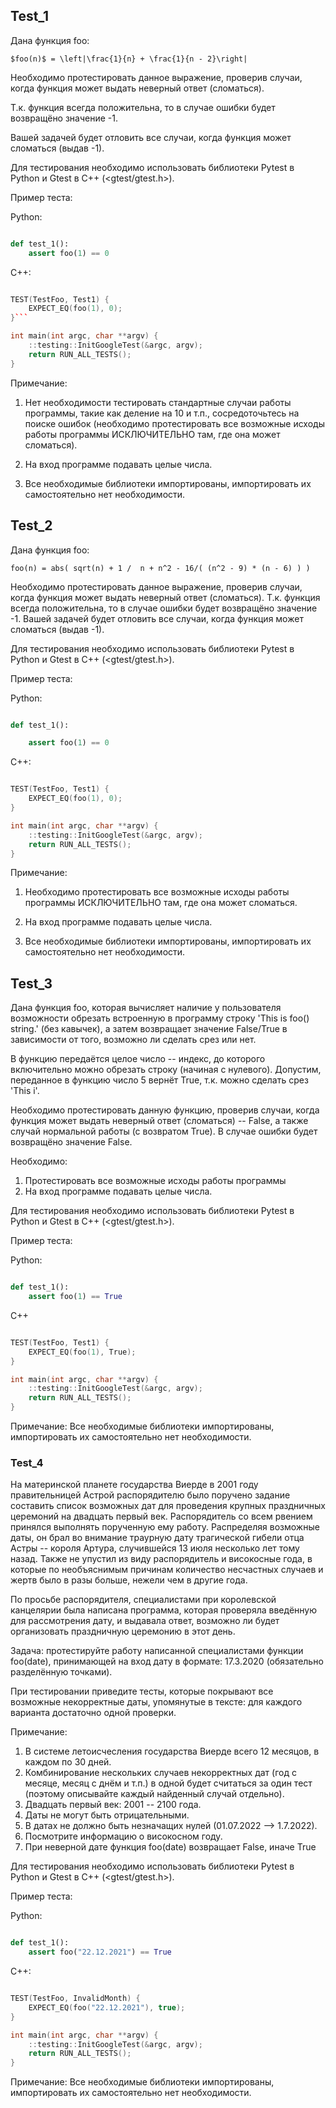 ## **Test_1**
Дана функция foo:

    $foo(n)$ = \left|\frac{1}{n} + \frac{1}{n - 2}\right|



Необходимо протестировать данное выражение, проверив случаи, когда функция может выдать неверный ответ (сломаться).

Т.к. функция всегда положительна, то в случае ошибки будет возвращёно значение -1.

Вашей задачей будет отловить все случаи, когда функция может сломаться (выдав -1).



Для тестирования необходимо использовать библиотеки Pytest в Python и Gtest в C++ (<gtest/gtest.h>).

Пример теста:


Python:
```python

def test_1():
	assert foo(1) == 0
```

C++:
```c++

TEST(TestFoo, Test1) {
    EXPECT_EQ(foo(1), 0);
}```

int main(int argc, char **argv) {
    ::testing::InitGoogleTest(&argc, argv);
    return RUN_ALL_TESTS();
}
```

Примечание: 

1) Нет необходимости тестировать стандартные случаи работы программы, такие как деление на 10 и т.п., сосредоточьтесь на поиске ошибок (необходимо протестировать все возможные исходы работы программы ИСКЛЮЧИТЕЛЬНО там, где она может сломаться).

2) На вход программе подавать целые числа.

3) Все необходимые библиотеки импортированы, импортировать их самостоятельно нет необходимости.

## **Test_2**
Дана функция foo:

    foo(n) = abs( sqrt(n) + 1 /  n + n^2 - 16/( (n^2 - 9) * (n - 6) ) )

Необходимо протестировать данное выражение, проверив случаи, когда функция может выдать неверный ответ (сломаться).
Т.к. функция всегда положительна, то в случае ошибки будет возвращёно значение -1.
Вашей задачей будет отловить все случаи, когда функция может сломаться (выдав -1).

Для тестирования необходимо использовать библиотеки Pytest в Python и Gtest в C++ (<gtest/gtest.h>).

Пример теста:

Python:
```python

def test_1():

	assert foo(1) == 0
```


C++:
```c++

TEST(TestFoo, Test1) {
    EXPECT_EQ(foo(1), 0);
}

int main(int argc, char **argv) {
    ::testing::InitGoogleTest(&argc, argv);
    return RUN_ALL_TESTS();
}
```

Примечание: 

1) Необходимо протестировать все возможные исходы работы программы ИСКЛЮЧИТЕЛЬНО там, где она может сломаться.

2) На вход программе подавать целые числа.

3) Все необходимые библиотеки импортированы, импортировать их самостоятельно нет необходимости.

## **Test_3**
Дана функция foo, которая вычисляет наличие у пользователя возможности обрезать встроенную в программу строку 'This is foo() string.' (без кавычек), а затем возвращает значение False/True в зависимости от того, возможно ли сделать срез или нет.

В функцию передаётся целое число -- индекс, до которого включительно можно обрезать строку (начиная с нулевого).
Допустим, переданное в функцию число 5 вернёт True, т.к. можно сделать срез 'This i'.

Необходимо протестировать данную функцию, проверив случаи, когда функция может выдать неверный ответ (сломаться) -- False, а также случай нормальной работы (с возвратом True).
В случае ошибки будет возвращёно значение False.

Необходимо:
1) Протестировать все возможные исходы работы программы
2) На вход программе подавать целые числа.

Для тестирования необходимо использовать библиотеки Pytest в Python и Gtest в C++ (<gtest/gtest.h>).

Пример теста:

Python:
```python

def test_1():
	assert foo(1) == True
```


C++
```c++

TEST(TestFoo, Test1) {
    EXPECT_EQ(foo(1), True);
}

int main(int argc, char **argv) {
    ::testing::InitGoogleTest(&argc, argv);
    return RUN_ALL_TESTS();
}
```

Примечание: Все необходимые библиотеки импортированы, импортировать их самостоятельно нет необходимости.


### **Test_4**
На материнской планете государства Виерде в 2001 году правительницей Астрой распорядителю было поручено задание составить список возможных дат для проведения крупных праздничных церемоний на двадцать первый век. Распорядитель со всем рвением принялся выполнять порученную ему работу. Распределяя возможные даты, он брал во внимание траурную дату трагической гибели отца Астры -- короля Артура, случившейся 13 июля несколько лет тому назад. Также не упустил из виду распорядитель и високосные года, в которые по необъяснимым причинам количество несчастных случаев и жертв было в разы больше, нежели чем в другие года.

По просьбе распорядителя, специалистами при королевской канцелярии была написана программа, которая проверяла введённую для рассмотрения дату, и выдавала ответ, возможно ли будет организовать праздничную церемонию в этот день.

Задача: протестируйте работу написанной специалистами функции foo(date), принимающей на вход дату в формате:
17.3.2020 (обязательно разделённую точками).

При тестировании приведите тесты, которые покрывают все возможные некорректные даты, упомянутые в тексте: для каждого варианта достаточно одной проверки.

Примечание:

1) В системе летоисчесления государства Виерде всего 12 месяцов, в каждом по 30 дней.
2) Комбинирование нескольких случаев некорректных дат (год с месяце, месяц с днём и т.п.) в одной будет считаться за один тест (поэтому описывайте каждый найденный случай отдельно).
3) Двадцать первый век: 2001 -- 2100 года.
4) Даты не могут быть отрицательными.
5) В датах не должно быть незначащих нулей (01.07.2022 --> 1.7.2022).
6) Посмотрите информацию о високосном году.
7) При неверной дате функция foo(date) возвращает False, иначе True

Для тестирования необходимо использовать библиотеки Pytest в Python и Gtest в C++ (<gtest/gtest.h>).

Пример теста:

Python:
```python

def test_1():
    assert foo("22.12.2021") == True
```

C++:
```c++

TEST(TestFoo, InvalidMonth) {
    EXPECT_EQ(foo("22.12.2021"), true);
}

int main(int argc, char **argv) {
    ::testing::InitGoogleTest(&argc, argv);
    return RUN_ALL_TESTS();
}
```

Примечание: Все необходимые библиотеки импортированы, импортировать их самостоятельно нет необходимости.

